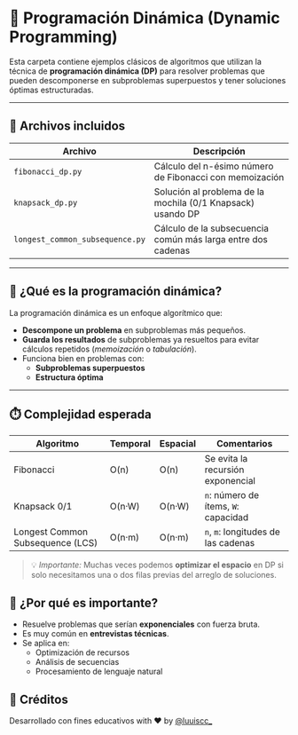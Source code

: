 # 🧮 Programación Dinámica (Dynamic Programming)

Esta carpeta contiene ejemplos clásicos de algoritmos que utilizan la técnica de **programación dinámica (DP)** para resolver problemas que pueden descomponerse en subproblemas superpuestos y tener soluciones óptimas estructuradas.

---

## 📂 Archivos incluidos

| Archivo | Descripción |
|--------|-------------|
| `fibonacci_dp.py` | Cálculo del n-ésimo número de Fibonacci con memoización |
| `knapsack_dp.py` | Solución al problema de la mochila (0/1 Knapsack) usando DP |
| `longest_common_subsequence.py` | Cálculo de la subsecuencia común más larga entre dos cadenas |

---

## 🧠 ¿Qué es la programación dinámica?

La programación dinámica es un enfoque algorítmico que:

- **Descompone un problema** en subproblemas más pequeños.
- **Guarda los resultados** de subproblemas ya resueltos para evitar cálculos repetidos (*memoización* o *tabulación*).
- Funciona bien en problemas con:
  - **Subproblemas superpuestos**
  - **Estructura óptima**

---

## ⏱️ Complejidad esperada

| Algoritmo                        | Temporal             | Espacial             | Comentarios |
|----------------------------------|----------------------|----------------------|-------------|
| Fibonacci         | O(n)                 | O(n)                 | Se evita la recursión exponencial |
| Knapsack 0/1                     | O(n·W)               | O(n·W)               | `n`: número de ítems, `W`: capacidad |
| Longest Common Subsequence (LCS)| O(n·m)               | O(n·m)               | `n`, `m`: longitudes de las cadenas |

> 💡 *Importante:* Muchas veces podemos **optimizar el espacio** en DP si solo necesitamos una o dos filas previas del arreglo de soluciones.

## 🎯 ¿Por qué es importante?

- Resuelve problemas que serían **exponenciales** con fuerza bruta.
- Es muy común en **entrevistas técnicas**.
- Se aplica en:
  - Optimización de recursos
  - Análisis de secuencias
  - Procesamiento de lenguaje natural

## 🙌 Créditos

Desarrollado con fines educativos with ❤️ by [@luuiscc_](https://github.com/luuuisc) 
